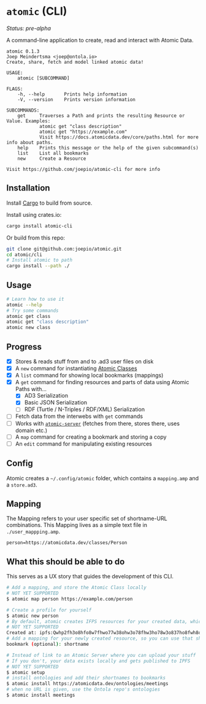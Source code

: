 # `atomic` (CLI)

_Status: pre-alpha_

A command-line application to create, read and interact with Atomic Data.

```
atomic 0.1.3
Joep Meindertsma <joep@ontola.io>
Create, share, fetch and model linked atomic data!

USAGE:
    atomic [SUBCOMMAND]

FLAGS:
    -h, --help       Prints help information
    -V, --version    Prints version information

SUBCOMMANDS:
    get     Traverses a Path and prints the resulting Resource or Value. Examples:
            atomic get "class description"
            atomic get "https://example.com"
            Visit https://docs.atomicdata.dev/core/paths.html for more info about paths.
    help    Prints this message or the help of the given subcommand(s)
    list    List all bookmarks
    new     Create a Resource

Visit https://github.com/joepio/atomic-cli for more info
```

## Installation

Install [Cargo](https://doc.rust-lang.org/cargo/getting-started/installation.html) to build from source.

Install using crates.io:

```sh
cargo install atomic-cli
```

Or build from this repo:

```sh
git clone git@github.com:joepio/atomic.git
cd atomic/cli
# Install atomic to path
cargo install --path ./
```

## Usage

```sh
# Learn how to use it
atomic --help
# Try some commands
atomic get class
atomic get "class description"
atomic new class
```

## Progress

- [x] Stores & reads stuff from and to .ad3 user files on disk
- [x] A `new` command for instantiating [Atomic Classes](https://docs.atomicdata.dev/schema/classes.html)
- [x] A `list` command for showing local bookmarks (mappings)
- [x] A `get` command for finding resources and parts of data using Atomic Paths with...
  - [x] AD3 Serialization
  - [x] Basic JSON Serialization
  - [ ] RDF (Turtle / N-Triples / RDF/XML) Serialization
- [ ] Fetch data from the interwebs with `get` commands
- [ ] Works with [`atomic-server`](../server) (fetches from there, stores there, uses domain etc.)
- [ ] A `map` command for creating a bookmark and storing a copy
- [ ] An `edit` command for manipulating existing resources

## Config

Atomic creates a `~/.config/atomic` folder, which contains a `mapping.amp` and a `store.ad3`.

## Mapping

The Mapping refers to your user specific set of shortname-URL combinations.
This Mapping lives as a simple text file in `./user_mappping.amp`.

```
person=https://atomicdata.dev/classes/Person
```

## What this should be able to do

This serves as a UX story that guides the development of this CLI.

```sh
# Add a mapping, and store the Atomic Class locally
# NOT YET SUPPORTED
$ atomic map person https://example.com/person

# Create a profile for yourself
$ atomic new person
# By default, atomic creates IFPS resources for your created data, which are publicly stored
# NOT YET SUPPORTED
Created at: ipfs:Qwhp2fh3o8hfo8w7fhwo77w38ohw3o78fhw3ho78w3o837ho8fwh8o7fh37ho
# Add a mapping for your newly created resource, so you can use that shortname instead of the long IPFS url.
bookmark (optional): shortname

# Instead of link to an Atomic Server where you can upload your stuff
# If you don't, your data exists locally and gets published to IPFS
# NOT YET SUPPORTED
$ atomic setup
# install ontologies and add their shortnames to bookmarks
$ atomic install https://atomicdata.dev/ontologies/meetings
# when no URL is given, use the Ontola repo's ontologies
$ atomic install meetings
```

